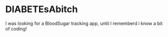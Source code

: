 # DIABETEsAbitch
I was looking for a BloodSugar tracking app, until I rememberd i know a bit of coding!
